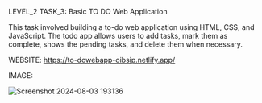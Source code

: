LEVEL_2 TASK_3: Basic TO DO Web Application

This task involved building a to-do web application using HTML, CSS, and JavaScript. The todo app allows users to add tasks, mark them as complete, shows the pending tasks, and delete them when necessary.

WEBSITE: https://to-dowebapp-oibsip.netlify.app/

IMAGE:

![Screenshot 2024-08-03 193136](https://github.com/user-attachments/assets/f106c0d8-df8f-4ac7-9f57-6e0ee055a653)

